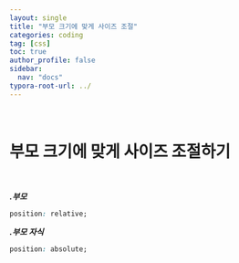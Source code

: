 ```yaml
---
layout: single
title: "부모 크기에 맞게 사이즈 조절"
categories: coding
tag: [css]
toc: true
author_profile: false
sidebar:
  nav: "docs"
typora-root-url: ../
---
```


<br>

# 부모 크기에 맞게 사이즈 조절하기

<br>

***.부모***

```css
position: relative;
```

***.부모 자식***

```css
position: absolute;
```

